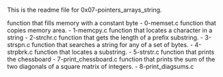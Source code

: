This is the readme file for 0x07-pointers_arrays_string.

function that fills memory with a constant byte - 0-memset.c
function that copies memory area. - 1-memcpy.c
function that locates a character in a string - 2-strchr.c
function that gets the length of a prefix substring. - 3-strspn.c
function that searches a string for any of a set of bytes. - 4-strpbrk.c
function that locates a substring. - 5-strstr.c
function that prints the chessboard - 7-print_chessboard.c
function that prints the sum of the two diagonals of a square matrix of integers. - 8-print_diagsums.c